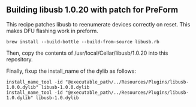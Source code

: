 Building libusb 1.0.20 with patch for PreForm
---------------------------------------------

This recipe patches libusb to reenumerate devices correctly on reset.
This makes DFU flashing work in preform.

```
brew install --build-bottle --build-from-source libusb.rb
```

Then, copy the contents of /usr/local/Cellar/libusb/1.0.20 into this repository.

Finally, fixup the install_name of the dylib as follows:

```
install_name_tool -id "@executable_path/../Resources/Plugins/libusb-1.0.0.dylib" libusb-1.0.0.dylib
install_name_tool -id "@executable_path/../Resources/Plugins/libusb-1.0.dylib" libusb-1.0.dylib
```

